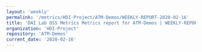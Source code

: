 ```yaml
---
layout: 'weekly'
permalink: '/metrics/HDI-Project/ATM-Demos/WEEKLY-REPORT-2020-02-16'
title: 'DAI Lab OSS Metrics Metrics report for ATM-Demos | WEEKLY-REPORT-2020-02-16'
organization: 'HDI-Project'
repository: 'ATM-Demos'
current_date: '2020-02-16'
---
```

